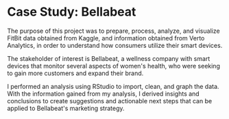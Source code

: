 # Case Study: Bellabeat

The purpose of this project was to prepare, process, analyze, and visualize FitBit data obtained from Kaggle, and information obtained
from Verto Analytics, in order to understand how consumers utilize their smart devices. 

The stakeholder of interest is Bellabeat, a wellness company with smart devices that monitor several aspects of women's health, who were seeking to
gain more customers and expand their brand.

I performed an analysis using RStudio to import, clean, and graph the data. With the information gained from my analysis, I derived insights and conclusions to create suggestions and actionable next steps that can be applied to Bellabeat's marketing strategy.

